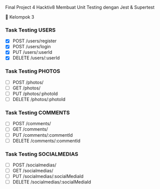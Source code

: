 Final Project 4 Hacktiv8
Membuat Unit Testing dengan Jest & Supertest

🌱 Kelompok 3

### Task Testing USERS
- [x] POST /users/register
- [x] POST /users/login
- [x] PUT /users/:userId
- [x] DELETE /users/:userId
### Task Testing PHOTOS
- [ ] POST /photos/
- [ ] GET /photos/
- [ ] PUT /photos/:photoId
- [ ] DELETE /photos/:photoId
### Task Testing COMMENTS
- [ ] POST /comments/
- [ ] GET /comments/
- [ ] PUT /comments/:commentId
- [ ] DELETE /comments/:commentId
### Task Testing SOCIALMEDIAS
- [ ] POST /socialmedias/
- [ ] GET /socialmedias/
- [ ] PUT /socialmedias/:socialMediaId
- [ ] DELETE /socialmedias/:socialMediaId
